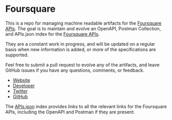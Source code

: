 # FoursquareThis is a repo for managing machine readable artifacts for the [Foursquare APIs](https://developer.foursquare.com/). The goal is to maintain and evolve an OpenAPI, Postman Collection, and APIs.json index for the [Foursquare APIs](https://developer.foursquare.com/).They are a constant work in progress, and will be updated on a regular basis when new information is added, or more of the specifications are supported.Feel free to submit a pull request to evolve any of the artifacts, and leave GitHub issues if you have any questions, comments, or feedback.- [Website](https://developer.foursquare.com/)- [Developer](https://developer.foursquare.com/)- [Twitter](https://twitter.com/foursquare)- [GitHub](https://github.com/foursquare)The [APIs.json](https://github.com/api-evangelist/foursquare/blob/master/apis.json) index provides links to all the relevant links for the Foursquare APIs, including the OpenAPI and Postman if they are present.